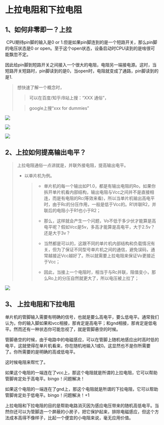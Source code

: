 # 上拉电阻和下拉电阻

## 1、如何非零即一？上拉

​      CPU期待pin脚的输入是0 or 1.但是如果pin脚连到的是一个短路开关，那么pin脚的电压状态是0 or open。至于这个open状态，设备启动时CPU读到的是啥很可能飘忽不定。

​		因此给pin脚到短路开关之间接入一个很大的电阻，电阻另一端接电源。这时，当短路开关短路时，pin脚读到的是0，当open时，电阻就变成了通路，pin脚读到的是1.

> 想快速了解一个概念时，
>
> >  可以在百度/知乎/B站上搜：“XXX 通俗”，
>
> >  google上搜“xxx for dummies”

![](https://pic-1304959529.cos.ap-guangzhou.myqcloud.com/DB/20220326195554.png)

![](https://pic-1304959529.cos.ap-guangzhou.myqcloud.com/DB/20220326195600.png)

![](https://pic-1304959529.cos.ap-guangzhou.myqcloud.com/DB/20220326195610.png)





## 2、上拉如何提高输出电平？

> 上拉电阻通俗一点讲就是，并联外接电阻，提高输出电平。
>
> - 以单片机为例。
>
>   > - 单片机的每一个输出如P1.0，都是有输出电阻的Ro，如果你拆开单片机看内部结构，输出电阻与Vcc之间并不是直接相连，而是有电阻的Rc(等效来看)，所以当单片机输出高电平时，由于Rc的分压作用，一般是低于Vcc的。R1并联R2，并联后的电阻小于R1也小于R2；
>   >
>   > - 那么，这样就会产生一个问题，Vo不低于多少伏才能算是高电平呢？假如Vcc是5v，多高才能算是高电平，大于2.5v？还是大于3v？
>   >
>   > - 当然都是可以的，这跟不同的单片机内部结构和负载情况有关，但为了保证不同型号单片机之间的通信，避免误码，通常越接近Vcc越好了。所以就需要上拉电阻来保证Vo更接近于Vcc；
>   > - 因此，当接上一个电阻时，相当于与Rc并联，阻值变小，那么Ro上的分压自然就更大了，所以电压被上拉了；



![](https://pic-1304959529.cos.ap-guangzhou.myqcloud.com/DB/20220326195659.png)



## 3、 上拉电阻和下拉电阻

单片机的管脚输入需要有明确的信号，也就是要么高电平，要么低电平。通常我们认为，你的输入脚如果和vcc相接，那肯定是高电平；和gnd相接，那肯定是低电平。然而还有一种状态你可能忽视了，就是管脚悬空的时候。

管脚悬空的时候，由于电路中的电磁感应，可以在管脚上随机地感应出时高时低的电平，这就使得在单片机看来，你在随机地输入1或0。这显然也不是你所需要了。你所需要的是明确的高或低电平。

这时候电阻来帮忙了。

如果这个电阻的一端连在了vcc上，那这个电阻就是所谓的上拉电阻，它可以帮助管脚肯定处于高电平。bingo！问题解决！

如果这个电阻的一端连在了gnd上，那这个电阻就是所谓的下拉电阻，它可以帮助管脚肯定处于低电平。bingo！问题解决！+1

上拉电阻和下拉电阻的目的是帮助电路消灭因为感应电压带来的随机高低电平。当然你还可以为管脚造一个屏蔽的小房子，把它保护起来，排除电磁感应，但这个方法成本高得不像样子，比起一个便宜的小电阻来说，毫无应用价值。